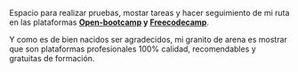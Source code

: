 Espacio para realizar pruebas, mostar tareas y hacer seguimiento de mi ruta en las plataformas **[Open-bootcamp](https://open-bootcamp.com/) y [Freecodecamp](https://www.freecodecamp.org/learn/)**.

Y como es de bien nacidos ser agradecidos, mi granito de arena es mostrar que son plataformas profesionales 100% calidad, recomendables y gratuitas de formación.
